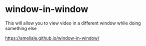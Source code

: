# window-in-window
This will allow you to view video in a different window while doing something else



https://ameliale.github.io/window-in-window/
